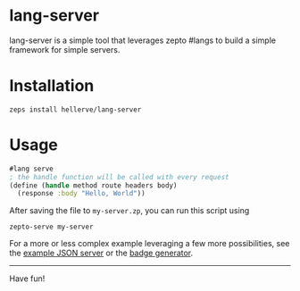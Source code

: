 # lang-server

lang-server is a simple tool that leverages zepto #langs to
build a simple framework for simple servers.

# Installation

```
zeps install hellerve/lang-server
```

# Usage

```clojure
#lang serve
; the handle function will be called with every request
(define (handle method route headers body)
  (response :body "Hello, World"))
```

After saving the file to `my-server.zp`, you can run this script using

```
zepto-serve my-server
```

For a more or less complex example leveraging a few more
possibilities, see the [example JSON server](https://github.com/hellerve/lang-server/blob/master/examples/serve-json/serve-json.zp)
or the [badge generator](https://github.com/hellerve/lang-server/blob/master/examples/badges/badges.zp).

<hr/>
Have fun!
